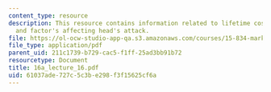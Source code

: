 ```yaml
---
content_type: resource
description: This resource contains information related to lifetime cost minimization
  and factor's affecting head's attack.
file: https://ol-ocw-studio-app-qa.s3.amazonaws.com/courses/15-834-marketing-strategy-spring-2003/61037ade727c5c3be298f3f15625cf6a_16a_lecture_16.pdf
file_type: application/pdf
parent_uid: 211c1739-b729-cac5-f1ff-25ad3bb91b72
resourcetype: Document
title: 16a_lecture_16.pdf
uid: 61037ade-727c-5c3b-e298-f3f15625cf6a
---
```

